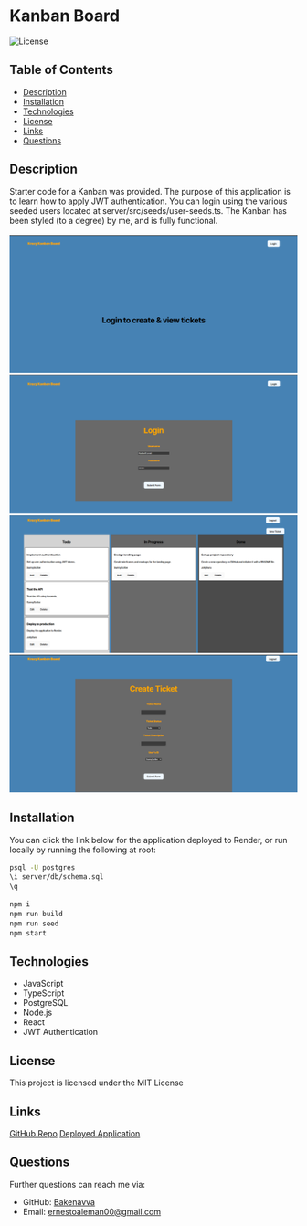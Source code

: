 # Kanban Board
![License](https://img.shields.io/badge/License-MIT-blue.svg)

## Table of Contents
* [Description](#description)
* [Installation](#installation)
* [Technologies](#technologies)
* [License](#license)
* [Links](#links)
* [Questions](#questions)


## Description
Starter code for a Kanban was provided. The purpose of this application is to learn how to apply JWT authentication. You can login using the various seeded users located at server/src/seeds/user-seeds.ts. The Kanban has been styled (to a degree) by me, and is fully functional. 
<br><br>
![Demonstration](./images/KanbanHome.png)
![Demonstration](./images/KanbanLoginScreen.png)
![Demonstration](./images/KanbanBoard.png)
![Demonstration](./images/KanbanTicket.png)

## Installation
You can click the link below for the application deployed to Render, 
   or run locally by running the following at root:

```bash
psql -U postgres
\i server/db/schema.sql
\q
```

```bash
npm i
npm run build
npm run seed
npm start
```

## Technologies

* JavaScript
* TypeScript
* PostgreSQL
* Node.js
* React
* JWT Authentication

## License
This project is licensed under the MIT License

## Links
[GitHub Repo](https://github.com/Bakenavva/Kanban-Board)
[Deployed Application](https://kanban-board-mlms.onrender.com)

## Questions
Further questions can reach me via:
- GitHub: [Bakenavva](https://github.com/Bakenavva)
- Email:  ernestoaleman00@gmail.com
